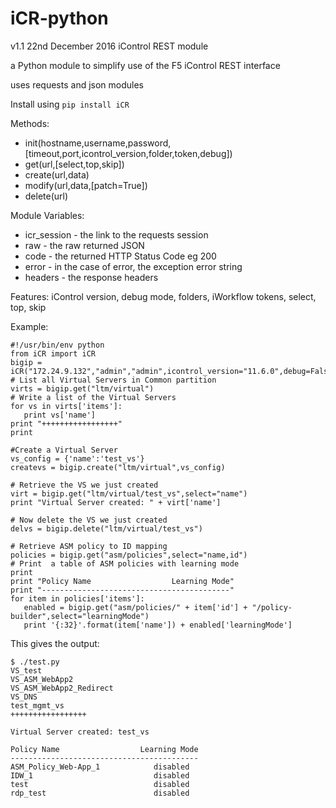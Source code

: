 # iCR-python
v1.1 22nd December 2016
iControl REST module

a Python module to simplify use of the F5 iControl REST interface

uses requests and json modules

Install using `pip install iCR`

Methods:
- init(hostname,username,password,[timeout,port,icontrol_version,folder,token,debug])
- get(url,[select,top,skip])
- create(url,data)
- modify(url,data,[patch=True])
- delete(url)

Module Variables:

- icr_session - the link to the requests session
- raw - the raw returned JSON
- code - the returned HTTP Status Code eg 200
- error - in the case of error, the exception error string
- headers - the response headers

Features: iControl version, debug mode, folders, iWorkflow tokens, select, top, skip

Example:

   ```
   #!/usr/bin/env python
   from iCR import iCR
   bigip = iCR("172.24.9.132","admin","admin",icontrol_version="11.6.0",debug=False)
   # List all Virtual Servers in Common partition
   virts = bigip.get("ltm/virtual")
   # Write a list of the Virtual Servers
   for vs in virts['items']:
      print vs['name']
   print "+++++++++++++++++"
   print

   #Create a Virtual Server
   vs_config = {'name':'test_vs'}
   createvs = bigip.create("ltm/virtual",vs_config)

   # Retrieve the VS we just created
   virt = bigip.get("ltm/virtual/test_vs",select="name")
   print "Virtual Server created: " + virt['name']

   # Now delete the VS we just created
   delvs = bigip.delete("ltm/virtual/test_vs")

   # Retrieve ASM policy to ID mapping
   policies = bigip.get("asm/policies",select="name,id")
   # Print  a table of ASM policies with learning mode
   print
   print "Policy Name                  Learning Mode"
   print "------------------------------------------"
   for item in policies['items']:
      enabled = bigip.get("asm/policies/" + item['id'] + "/policy-builder",select="learningMode")
      print '{:32}'.format(item['name']) + enabled['learningMode']
   ```
    
This gives the output:

   ```
   $ ./test.py
   VS_test
   VS_ASM_WebApp2
   VS_ASM_WebApp2_Redirect
   VS_DNS
   test_mgmt_vs
   +++++++++++++++++

   Virtual Server created: test_vs

   Policy Name                  Learning Mode
   ------------------------------------------
   ASM_Policy_Web-App_1            disabled
   IDW_1                           disabled
   test                            disabled
   rdp_test                        disabled
   ```

